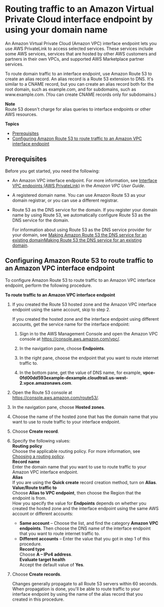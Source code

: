 # Routing traffic to an Amazon Virtual Private Cloud interface endpoint by using your domain name<a name="routing-to-vpc-interface-endpoint"></a>

An Amazon Virtual Private Cloud \(Amazon VPC\) interface endpoint lets you use AWS PrivateLink to access selected services\. These services include some AWS services, services that are hosted by other AWS customers and partners in their own VPCs, and supported AWS Marketplace partner services\.

To route domain traffic to an interface endpoint, use Amazon Route 53 to create an alias record\. An alias record is a Route 53 extension to DNS\. It's similar to a CNAME record, but you can create an alias record both for the root domain, such as example\.com, and for subdomains, such as www\.example\.com\. \(You can create CNAME records only for subdomains\.\)

**Note**  
Route 53 doesn't charge for alias queries to interface endpoints or other AWS resources\.

**Topics**
+ [Prerequisites](#routing-to-vpc-interface-endpoint-prereqs)
+ [Configuring Amazon Route 53 to route traffic to an Amazon VPC interface endpoint](#routing-to-vpc-interface-endpoint-config)

## Prerequisites<a name="routing-to-vpc-interface-endpoint-prereqs"></a>

Before you get started, you need the following:
+ An Amazon VPC interface endpoint\. For more information, see [Interface VPC endpoints \(AWS PrivateLink\)](https://docs.aws.amazon.com/vpc/latest/userguide/vpce-interface.html) in the *Amazon VPC User Guide*\.
+ A registered domain name\. You can use Amazon Route 53 as your domain registrar, or you can use a different registrar\.
+ Route 53 as the DNS service for the domain\. If you register your domain name by using Route 53, we automatically configure Route 53 as the DNS service for the domain\. 

  For information about using Route 53 as the DNS service provider for your domain, see [Making Amazon Route 53 the DNS service for an existing domainMaking Route 53 the DNS service for an existing domain](MigratingDNS.md)\.

## Configuring Amazon Route 53 to route traffic to an Amazon VPC interface endpoint<a name="routing-to-vpc-interface-endpoint-config"></a>

To configure Amazon Route 53 to route traffic to an Amazon VPC interface endpoint, perform the following procedure\.<a name="routing-to-vpc-interface-endpoint-config-procedure"></a>

**To route traffic to an Amazon VPC interface endpoint**

1. If you created the Route 53 hosted zone and the Amazon VPC interface endpoint using the same account, skip to step 2\.

   If you created the hosted zone and the interface endpoint using different accounts, get the service name for the interface endpoint:

   1. Sign in to the AWS Management Console and open the Amazon VPC console at [https://console\.aws\.amazon\.com/vpc/](https://console.aws.amazon.com/vpc/)\.

   1. In the navigation pane, choose **Endpoints**\.

   1. In the right pane, choose the endpoint that you want to route internet traffic to\.

   1. In the bottom pane, get the value of DNS name, for example, **vpce\-0fd00dd593example\-dexample\.cloudtrail\.us\-west\-2\.vpce\.amazonaws\.com**\.

1. Open the Route 53 console at [https://console\.aws\.amazon\.com/route53/](https://console.aws.amazon.com/route53/)\.

1. In the navigation pane, choose **Hosted zones**\.

1. Choose the name of the hosted zone that has the domain name that you want to use to route traffic to your interface endpoint\.

1. Choose **Create record**\.

1. Specify the following values:  
**Routing policy**  
Choose the applicable routing policy\. For more information, see [Choosing a routing policy](routing-policy.md)\.  
**Record name**  
Enter the domain name that you want to use to route traffic to your Amazon VPC interface endpoint\.   
**Alias**  
If you are using the **Quick create** record creation method, turn on **Alias**\.  
**Value/Route traffic to**  
Choose **Alias to VPC endpoint**, then choose the Region that the endpoint is from\.   
How you specify the value for **Endpoints** depends on whether you created the hosted zone and the interface endpoint using the same AWS account or different accounts:  
   + **Same account** – Choose the list, and find the category **Amazon VPC endpoints**\. Then choose the DNS name of the interface endpoint that you want to route internet traffic to\.
   + **Different accounts** – Enter the value that you got in step 1 of this procedure\.  
**Record type**  
Choose **A – IPv4 address**\.  
**Evaluate target health**  
Accept the default value of **Yes**\.

1. Choose **Create records**\.

   Changes generally propagate to all Route 53 servers within 60 seconds\. When propagation is done, you'll be able to route traffic to your interface endpoint by using the name of the alias record that you created in this procedure\.